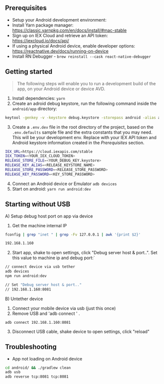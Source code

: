 
## Prerequisites

- Setup your Android development environment:
- Install Yarn package manager: https://classic.yarnpkg.com/en/docs/install/#mac-stable
- Sign up on IEX Cloud and retrieve an API token: https://iexcloud.io/docs/api/
- If using a physical Android device, enable developer options: https://reactnative.dev/docs/running-on-device
- Install RN Debugger - `brew reinstall --cask react-native-debugger
`


## Getting started

> The following steps will enable you to run a development build of the app, on your Android device or device AVD.

1. Install dependencies: `yarn`
2. Create an adroid debug keystore, run the following command inside the `android/app` directory:

```Bash
keytool -genkey -v -keystore debug.keystore -storepass android -alias androiddebugkey -keypass android -keyalg RSA -keysize 2048 -validity 10000
```

3. Create a `.env.dev` file in the root directory of the project, based on the `.env.defaults` sample file and the extra constants that you may need. This will be your development env. Replace with your IEX API token and Android keystore information created in the _Prerequisites_ section.

```Bash
IEX_URL=https://cloud.iexapis.com/stable
IEX_TOKEN=<YOUR_IEX_CLOUD_TOKEN>
RELEASE_STORE_FILE=<YOUR_DEBUG_KEY.keystore>
RELEASE_KEY_ALIAS=<RELEASE_KEYSTORE_NAME>
RELEASE_STORE_PASSWORD=<RELEASE_STORE_PASSWORD>
RELEASE_KEY_PASSWORD=<KEY_STORE_PASSWORD>
```
4. Connect an Android device or Emulator `adb devices`
5. Start on android: `yarn run android:dev`



## Starting without USB

A) Setup debug host port on app via device

1. Get the machine internal IP

```Bash
fconfig | grep "inet " | grep -Fv 127.0.0.1 | awk '{print $2}'

192.168.1.160
```

2. Start app, shake to open settings, click "Debug server host & port..". Set this value
   to machine ip and debug port:`

```Bash
// connect device via usb tether
adb devices
npm run android:dev

// Set "Debug server host & port.."
// 192.168.1.160:8081

```

B) Untether device

1. Connect your mobile device via usb (just this once)
2. Remove USB and 'adb connect <mobile device ip><above mentioned port number>' .

```
adb connect 192.168.1.160:8081
```

3. Disconnect USB cable, shake device to open settings, click "reload"



## Troubleshooting

- App not loading on Android device


```Bash
cd android/ && ./gradlew clean
adb usb
adb reverse tcp:8081 tcp:8081
```
